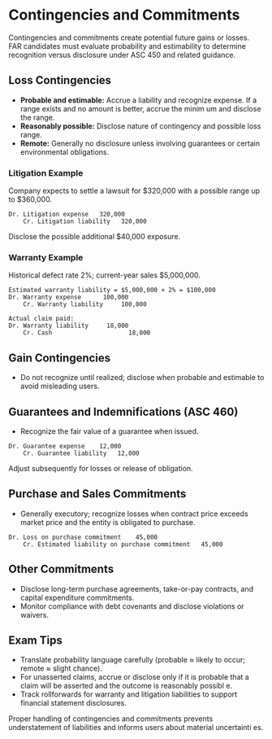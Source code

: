 # Contingencies and Commitments

Contingencies and commitments create potential future gains or losses. FAR candidates must evaluate probability and estimability to
determine recognition versus disclosure under ASC 450 and related guidance.

## Loss Contingencies

- **Probable and estimable:** Accrue a liability and recognize expense. If a range exists and no amount is better, accrue the minim
  um and disclose the range.
- **Reasonably possible:** Disclose nature of contingency and possible loss range.
- **Remote:** Generally no disclosure unless involving guarantees or certain environmental obligations.

### Litigation Example

Company expects to settle a lawsuit for $320,000 with a possible range up to $360,000.

```text
Dr. Litigation expense   320,000
    Cr. Litigation liability   320,000
```

Disclose the possible additional $40,000 exposure.

### Warranty Example

Historical defect rate 2%; current-year sales $5,000,000.

```text
Estimated warranty liability = $5,000,000 × 2% = $100,000
Dr. Warranty expense      100,000
    Cr. Warranty liability     100,000

Actual claim paid:
Dr. Warranty liability     18,000
    Cr. Cash                     18,000
```

## Gain Contingencies

- Do not recognize until realized; disclose when probable and estimable to avoid misleading users.

## Guarantees and Indemnifications (ASC 460)

- Recognize the fair value of a guarantee when issued.

```text
Dr. Guarantee expense    12,000
    Cr. Guarantee liability   12,000
```

Adjust subsequently for losses or release of obligation.

## Purchase and Sales Commitments

- Generally executory; recognize losses when contract price exceeds market price and the entity is obligated to purchase.

```text
Dr. Loss on purchase commitment    45,000
    Cr. Estimated liability on purchase commitment   45,000
```

## Other Commitments

- Disclose long-term purchase agreements, take-or-pay contracts, and capital expenditure commitments.
- Monitor compliance with debt covenants and disclose violations or waivers.

## Exam Tips

- Translate probability language carefully (probable ≈ likely to occur; remote ≈ slight chance).
- For unasserted claims, accrue or disclose only if it is probable that a claim will be asserted and the outcome is reasonably possibl
  e.
- Track rollforwards for warranty and litigation liabilities to support financial statement disclosures.

Proper handling of contingencies and commitments prevents understatement of liabilities and informs users about material uncertainti
es.
